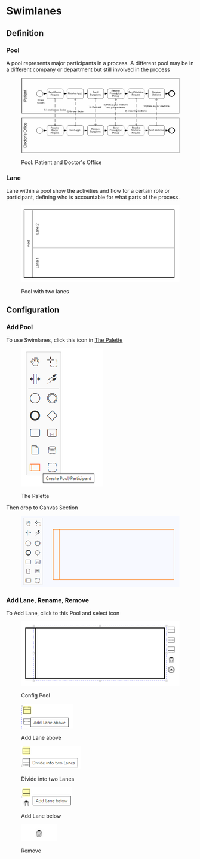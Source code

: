 # Swimlanes

## Definition

### Pool

A pool represents major participants in a process. A different pool may be in a different company or department but still involved in the process

<figure><img src="../../../.gitbook/assets/image (17) (5).png" alt=""><figcaption><p>Pool: Patient and Doctor's Office</p></figcaption></figure>

### Lane

Lane within a pool show the activities and flow for a certain role or participant, defining who is accountable for what parts of the process.

<figure><img src="../../../.gitbook/assets/image (37).png" alt=""><figcaption><p>Pool with two lanes</p></figcaption></figure>

## Configuration

### Add Pool

To use Swimlanes, click this icon in [The Palette](../workflow-editor.md#the-palette)

<figure><img src="../../../.gitbook/assets/image (26) (1).png" alt=""><figcaption><p>The Palette</p></figcaption></figure>

Then drop to Canvas Section

<figure><img src="../../../.gitbook/assets/image (27) (1).png" alt=""><figcaption></figcaption></figure>

### Add Lane, Rename, Remove

To Add Lane, click to this Pool and select icon

<figure><img src="../../../.gitbook/assets/image (88).png" alt=""><figcaption><p>Config Pool</p></figcaption></figure>

<figure><img src="../../../.gitbook/assets/image (79).png" alt=""><figcaption><p>Add Lane above</p></figcaption></figure>

<figure><img src="../../../.gitbook/assets/image (105).png" alt=""><figcaption><p>Divide into two Lanes</p></figcaption></figure>

<figure><img src="../../../.gitbook/assets/image (78).png" alt=""><figcaption><p>Add Lane below</p></figcaption></figure>

<figure><img src="../../../.gitbook/assets/image (94).png" alt=""><figcaption><p>Remove</p></figcaption></figure>

